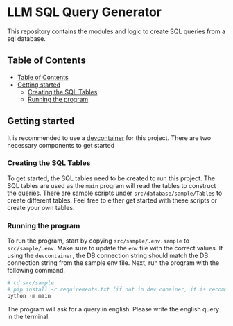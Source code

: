 # LLM SQL Query Generator <!-- omit in toc -->

This repository contains the modules and logic to create SQL queries from a sql database.

## Table of Contents

- [Table of Contents](#table-of-contents)
- [Getting started](#getting-started)
  - [Creating the SQL Tables](#creating-the-sql-tables)
  - [Running the program](#running-the-program)


## Getting started

It is recommended to use a [devcontainer](https://code.visualstudio.com/docs/devcontainers/containers) for this project.
There are two necessary components to get started

### Creating the SQL Tables

To get started, the SQL tables need to be created to run this project.
The SQL tables are used as the `main` program will read the tables to construct the queries.
There are sample scripts under `src/database/sample/Tables` to create different tables.
Feel free to either get started with these scripts or create your own tables.

### Running the program

To run the program, start by copying `src/sample/.env.sample` to `src/sample/.env`.
Make sure to update the `env` file with the correct values.
If using the `devcontainer`, the DB connection string should match the DB connection string from the sample env file.
Next, run the program with the following command.

```python
# cd src/sample
# pip install -r requirements.txt (if not in dev conainer, it is recommended to use a virtual environment)
python -m main
```

The program will ask for a query in english. Please write the english query in the terminal.
